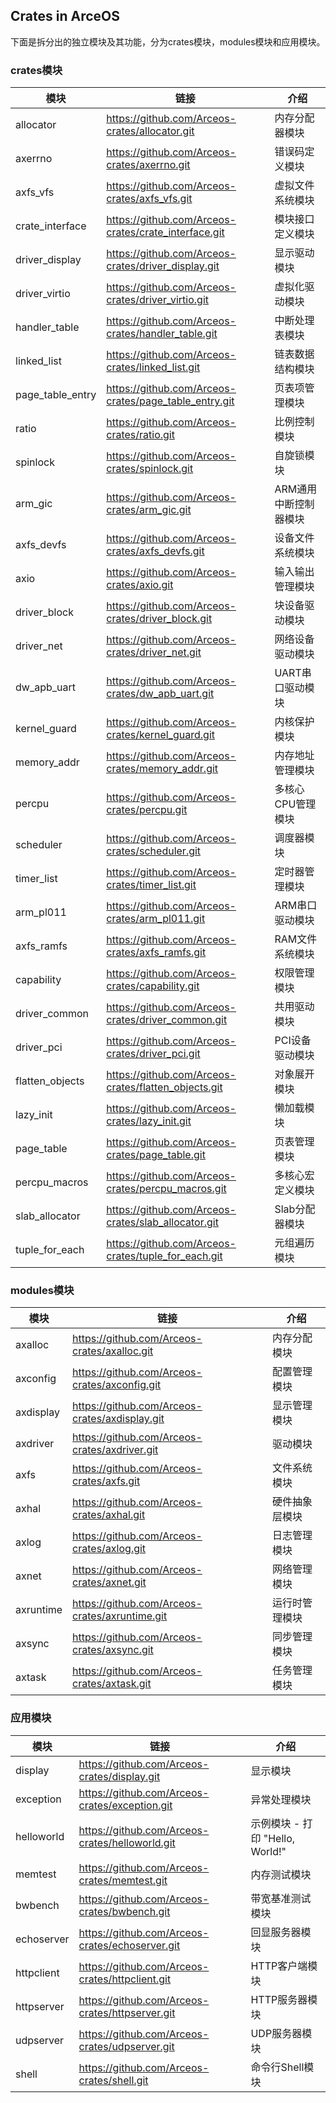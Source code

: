 ## Crates in ArceOS

下面是拆分出的独立模块及其功能，分为crates模块，modules模块和应用模块。

### crates模块

| 模块             | 链接                                                  | 介绍                  |
| ---------------- | ----------------------------------------------------- | --------------------- |
| allocator        | https://github.com/Arceos-crates/allocator.git        | 内存分配器模块        |
| axerrno          | https://github.com/Arceos-crates/axerrno.git          | 错误码定义模块        |
| axfs_vfs         | https://github.com/Arceos-crates/axfs_vfs.git         | 虚拟文件系统模块      |
| crate_interface  | https://github.com/Arceos-crates/crate_interface.git  | 模块接口定义模块      |
| driver_display   | https://github.com/Arceos-crates/driver_display.git   | 显示驱动模块          |
| driver_virtio    | https://github.com/Arceos-crates/driver_virtio.git    | 虚拟化驱动模块        |
| handler_table    | https://github.com/Arceos-crates/handler_table.git    | 中断处理表模块        |
| linked_list      | https://github.com/Arceos-crates/linked_list.git      | 链表数据结构模块      |
| page_table_entry | https://github.com/Arceos-crates/page_table_entry.git | 页表项管理模块        |
| ratio            | https://github.com/Arceos-crates/ratio.git            | 比例控制模块          |
| spinlock         | https://github.com/Arceos-crates/spinlock.git         | 自旋锁模块            |
| arm_gic          | https://github.com/Arceos-crates/arm_gic.git          | ARM通用中断控制器模块 |
| axfs_devfs       | https://github.com/Arceos-crates/axfs_devfs.git       | 设备文件系统模块      |
| axio             | https://github.com/Arceos-crates/axio.git             | 输入输出管理模块      |
| driver_block     | https://github.com/Arceos-crates/driver_block.git     | 块设备驱动模块        |
| driver_net       | https://github.com/Arceos-crates/driver_net.git       | 网络设备驱动模块      |
| dw_apb_uart      | https://github.com/Arceos-crates/dw_apb_uart.git      | UART串口驱动模块      |
| kernel_guard     | https://github.com/Arceos-crates/kernel_guard.git     | 内核保护模块          |
| memory_addr      | https://github.com/Arceos-crates/memory_addr.git      | 内存地址管理模块      |
| percpu           | https://github.com/Arceos-crates/percpu.git           | 多核心CPU管理模块     |
| scheduler        | https://github.com/Arceos-crates/scheduler.git        | 调度器模块            |
| timer_list       | https://github.com/Arceos-crates/timer_list.git       | 定时器管理模块        |
| arm_pl011        | https://github.com/Arceos-crates/arm_pl011.git        | ARM串口驱动模块       |
| axfs_ramfs       | https://github.com/Arceos-crates/axfs_ramfs.git       | RAM文件系统模块       |
| capability       | https://github.com/Arceos-crates/capability.git       | 权限管理模块          |
| driver_common    | https://github.com/Arceos-crates/driver_common.git    | 共用驱动模块          |
| driver_pci       | https://github.com/Arceos-crates/driver_pci.git       | PCI设备驱动模块       |
| flatten_objects  | https://github.com/Arceos-crates/flatten_objects.git  | 对象展开模块          |
| lazy_init        | https://github.com/Arceos-crates/lazy_init.git        | 懒加载模块            |
| page_table       | https://github.com/Arceos-crates/page_table.git       | 页表管理模块          |
| percpu_macros    | https://github.com/Arceos-crates/percpu_macros.git    | 多核心宏定义模块      |
| slab_allocator   | https://github.com/Arceos-crates/slab_allocator.git   | Slab分配器模块        |
| tuple_for_each   | https://github.com/Arceos-crates/tuple_for_each.git   | 元组遍历模块          |

### modules模块

| 模块      | 链接                                           | 介绍           |
| --------- | ---------------------------------------------- | -------------- |
| axalloc   | https://github.com/Arceos-crates/axalloc.git   | 内存分配模块   |
| axconfig  | https://github.com/Arceos-crates/axconfig.git  | 配置管理模块   |
| axdisplay | https://github.com/Arceos-crates/axdisplay.git | 显示管理模块   |
| axdriver  | https://github.com/Arceos-crates/axdriver.git  | 驱动模块       |
| axfs      | https://github.com/Arceos-crates/axfs.git      | 文件系统模块   |
| axhal     | https://github.com/Arceos-crates/axhal.git     | 硬件抽象层模块 |
| axlog     | https://github.com/Arceos-crates/axlog.git     | 日志管理模块   |
| axnet     | https://github.com/Arceos-crates/axnet.git     | 网络管理模块   |
| axruntime | https://github.com/Arceos-crates/axruntime.git | 运行时管理模块 |
| axsync    | https://github.com/Arceos-crates/axsync.git    | 同步管理模块   |
| axtask    | https://github.com/Arceos-crates/axtask.git    | 任务管理模块   |

### 应用模块

| 模块       | 链接                                            | 介绍                            |
| ---------- | ----------------------------------------------- | ------------------------------- |
| display    | https://github.com/Arceos-crates/display.git    | 显示模块                        |
| exception  | https://github.com/Arceos-crates/exception.git  | 异常处理模块                    |
| helloworld | https://github.com/Arceos-crates/helloworld.git | 示例模块 - 打印 "Hello, World!" |
| memtest    | https://github.com/Arceos-crates/memtest.git    | 内存测试模块                    |
| bwbench    | https://github.com/Arceos-crates/bwbench.git    | 带宽基准测试模块                |
| echoserver | https://github.com/Arceos-crates/echoserver.git | 回显服务器模块                  |
| httpclient | https://github.com/Arceos-crates/httpclient.git | HTTP客户端模块                  |
| httpserver | https://github.com/Arceos-crates/httpserver.git | HTTP服务器模块                  |
| udpserver  | https://github.com/Arceos-crates/udpserver.git  | UDP服务器模块                   |
| shell      | https://github.com/Arceos-crates/shell.git      | 命令行Shell模块                 |